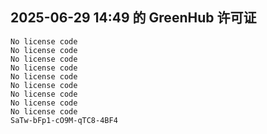 ## 2025-06-29 14:49 的 GreenHub 许可证
```
No license code
No license code
No license code
No license code
No license code
No license code
No license code
No license code
No license code
SaTw-bFp1-cO9M-qTC8-4BF4
```
